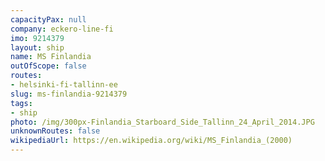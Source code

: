 ```yaml
---
capacityPax: null
company: eckero-line-fi
imo: 9214379
layout: ship
name: MS Finlandia
outOfScope: false
routes:
- helsinki-fi-tallinn-ee
slug: ms-finlandia-9214379
tags:
- ship
photo: /img/300px-Finlandia_Starboard_Side_Tallinn_24_April_2014.JPG
unknownRoutes: false
wikipediaUrl: https://en.wikipedia.org/wiki/MS_Finlandia_(2000)
---
```

